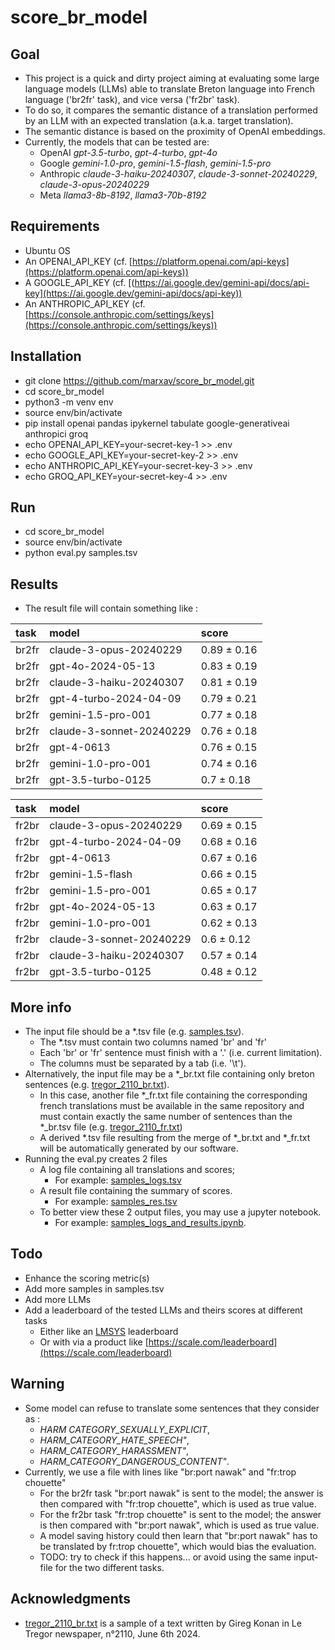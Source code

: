# score_br_model

## Goal
* This project is a quick and dirty project aiming at evaluating some large language models (LLMs) able to translate Breton language into French language ('br2fr' task), and vice versa ('fr2br' task).
* To do so, it compares the semantic distance of a translation performed by an LLM with an expected translation (a.k.a. target translation).
* The semantic distance is based on the proximity of OpenAI embeddings.
* Currently, the models that can be tested are: 
  * OpenAI *gpt-3.5-turbo*, *gpt-4-turbo*, *gpt-4o*
  * Google *gemini-1.0-pro*, *gemini-1.5-flash*, *gemini-1.5-pro*
  * Anthropic *claude-3-haiku-20240307*, *claude-3-sonnet-20240229*, *claude-3-opus-20240229*
  * Meta *llama3-8b-8192*, *llama3-70b-8192*

## Requirements
* Ubuntu OS
* An OPENAI_API_KEY (cf. [https://platform.openai.com/api-keys](https://platform.openai.com/api-keys))
* A GOOGLE_API_KEY (cf. [(https://ai.google.dev/gemini-api/docs/api-key](https://ai.google.dev/gemini-api/docs/api-key))
* An ANTHROPIC_API_KEY (cf. [https://console.anthropic.com/settings/keys](https://console.anthropic.com/settings/keys))

## Installation
* git clone https://github.com/marxav/score_br_model.git
* cd score_br_model
* python3 -m venv env
* source env/bin/activate
* pip install openai pandas ipykernel tabulate google-generativeai anthropici groq
* echo OPENAI_API_KEY=your-secret-key-1 >> .env
* echo GOOGLE_API_KEY=your-secret-key-2 >> .env
* echo ANTHROPIC_API_KEY=your-secret-key-3 >> .env
* echo GROQ_API_KEY=your-secret-key-4 >> .env

## Run
* cd score_br_model
* source env/bin/activate
* python eval.py samples.tsv 


## Results
* The result file will contain something like :

| task   | model                    | score       |
|:-------|:-------------------------|:------------|
| br2fr  | claude-3-opus-20240229   | 0.89 ± 0.16 |
| br2fr  | gpt-4o-2024-05-13        | 0.83 ± 0.19 |
| br2fr  | claude-3-haiku-20240307  | 0.81 ± 0.19 |
| br2fr  | gpt-4-turbo-2024-04-09   | 0.79 ± 0.21 |
| br2fr  | gemini-1.5-pro-001       | 0.77 ± 0.18 |
| br2fr  | claude-3-sonnet-20240229 | 0.76 ± 0.18 |
| br2fr  | gpt-4-0613               | 0.76 ± 0.15 |
| br2fr  | gemini-1.0-pro-001       | 0.74 ± 0.16 |
| br2fr  | gpt-3.5-turbo-0125       | 0.7 ± 0.18  |

| task   | model                    | score       |
|:-------|:-------------------------|:------------|
| fr2br  | claude-3-opus-20240229   | 0.69 ± 0.15 |
| fr2br  | gpt-4-turbo-2024-04-09   | 0.68 ± 0.16 |
| fr2br  | gpt-4-0613               | 0.67 ± 0.16 |
| fr2br  | gemini-1.5-flash         | 0.66 ± 0.15 |
| fr2br  | gemini-1.5-pro-001       | 0.65 ± 0.17 |
| fr2br  | gpt-4o-2024-05-13        | 0.63 ± 0.17 |
| fr2br  | gemini-1.0-pro-001       | 0.62 ± 0.13 |
| fr2br  | claude-3-sonnet-20240229 | 0.6 ± 0.12  |
| fr2br  | claude-3-haiku-20240307  | 0.57 ± 0.14 |
| fr2br  | gpt-3.5-turbo-0125       | 0.48 ± 0.12 |


## More info
* The input file should be a *.tsv file (e.g. [samples.tsv](samples.tsv)). 
  * The *.tsv must contain two columns named 'br' and 'fr' 
  * Each 'br' or 'fr' sentence must finish with a '.' (i.e. current limitation).  
  * The columns must be separated by a tab (i.e. '\t').  
* Alternatively, the input file may be a *_br.txt file containing only breton sentences (e.g. [tregor_2110_br.txt](tregor_2110_br.txt)). 
  * In this case, another file *_fr.txt file containing the corresponding french translations must be available in the same repository and must contain exactly the same number of sentences than the *_br.tsv file (e.g. [tregor_2110_fr.txt](tregor_2110_fr.txt))
  * A derived *.tsv file resulting from the merge of *_br.txt and *_fr.txt will be automatically generated by our software.
* Running the eval.py creates 2 files 
  * A log file containing all translations and scores;
    * For example: [samples_logs.tsv](samples_logs.tsv)
  * A result file containing the summary of scores.  
    * For example: [samples_res.tsv](samples_res.tsv)
  * To better view these 2 output files, you may use a jupyter notebook.
    * For example: [samples_logs_and_results.ipynb](samples_logs_and_results.ipynb).
  
## Todo
* Enhance the scoring metric(s)
* Add more samples in samples.tsv
* Add more LLMs
* Add a leaderboard of the tested LLMs and theirs scores at different tasks
  * Either like an [LMSYS](https://chat.lmsys.org/?leaderboard) leaderboard
  * Or with via a product like [https://scale.com/leaderboard](https://scale.com/leaderboard)

## Warning
* Some model can refuse to translate some sentences that they consider as :
  * *HARM CATEGORY_SEXUALLY_EXPLICIT*,
  * *HARM_CATEGORY_HATE_SPEECH"*,
  * *HARM_CATEGORY_HARASSMENT"*,
  * *HARM_CATEGORY_DANGEROUS_CONTENT"*.
* Currently, we use a file with lines like "br:port nawak" and "fr:trop chouette"
  * For the br2fr task "br:port nawak" is sent to the model; the answer is then compared with "fr:trop chouette", which is used as true value.
  * For the fr2br task "fr:trop chouette" is sent to the model; the answer is then compared with "br:port nawak", which is used as true value.
  * A model saving history could then learn that "br:port nawak" has to be translated by fr:trop chouette", which would bias the evaluation.
  * TODO: try to check if this happens... or avoid using the same input-file for the two different tasks.

## Acknowledgments
* [tregor_2110_br.txt](tregor_2110_br.txt) is a sample of a text written by Gireg Konan in Le Tregor newspaper, n°2110, June 6th 2024.
